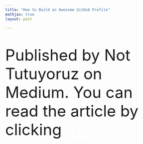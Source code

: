 ```yaml
---
title: "How to Build an Awesome GitHub Profile"
mathjax: true
layout: post

---
```

<p style="font-size:50px">Published by Not Tutuyoruz on Medium. You can read the article by clicking 
<a href="https://medium.com/nottutuyoruz/how-to-build-an-awesome-github-profile-f9359c4310dd" style="color:white">this</a></p>
